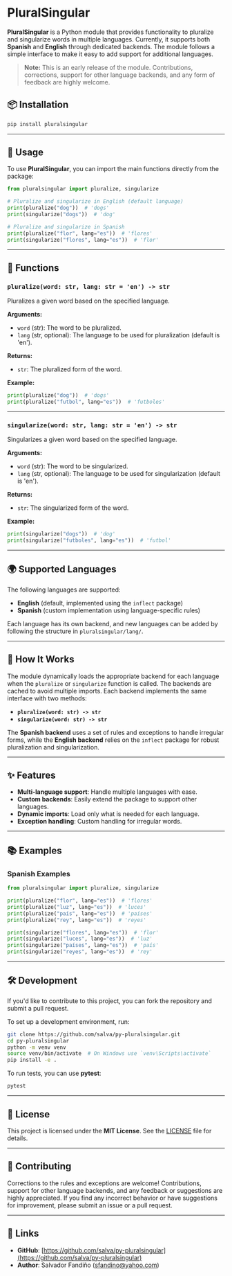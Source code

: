 # PluralSingular

**PluralSingular** is a Python module that provides functionality to pluralize and singularize words in multiple languages. Currently, it supports both **Spanish** and **English** through dedicated backends. The module follows a simple interface to make it easy to add support for additional languages.

> **Note:** This is an early release of the module. Contributions, corrections, support for other language backends, and any form of feedback are highly welcome.

## 📦 **Installation**
```bash
pip install pluralsingular
```

---

## 🚀 **Usage**
To use **PluralSingular**, you can import the main functions directly from the package:

```python
from pluralsingular import pluralize, singularize

# Pluralize and singularize in English (default language)
print(pluralize("dog"))  # 'dogs'
print(singularize("dogs"))  # 'dog'

# Pluralize and singularize in Spanish
print(pluralize("flor", lang="es"))  # 'flores'
print(singularize("flores", lang="es"))  # 'flor'
```

---

## 🔧 **Functions**

### `pluralize(word: str, lang: str = 'en') -> str`
Pluralizes a given word based on the specified language.

**Arguments:**
- `word` (str): The word to be pluralized.
- `lang` (str, optional): The language to be used for pluralization (default is 'en').

**Returns:**
- `str`: The pluralized form of the word.

**Example:**
```python
print(pluralize("dog"))  # 'dogs'
print(pluralize("futbol", lang="es"))  # 'futboles'
```

---

### `singularize(word: str, lang: str = 'en') -> str`
Singularizes a given word based on the specified language.

**Arguments:**
- `word` (str): The word to be singularized.
- `lang` (str, optional): The language to be used for singularization (default is 'en').

**Returns:**
- `str`: The singularized form of the word.

**Example:**
```python
print(singularize("dogs"))  # 'dog'
print(singularize("futboles", lang="es"))  # 'futbol'
```

---

## 🌍 **Supported Languages**
The following languages are supported:
- **English** (default, implemented using the `inflect` package)
- **Spanish** (custom implementation using language-specific rules)

Each language has its own backend, and new languages can be added by following the structure in `pluralsingular/lang/`.

---

## 🤔 **How It Works**
The module dynamically loads the appropriate backend for each language when the `pluralize` or `singularize` function is called. The backends are cached to avoid multiple imports. Each backend implements the same interface with two methods:
- **`pluralize(word: str) -> str`**
- **`singularize(word: str) -> str`**

The **Spanish backend** uses a set of rules and exceptions to handle irregular forms, while the **English backend** relies on the `inflect` package for robust pluralization and singularization.

---

## ✨ **Features**
- **Multi-language support**: Handle multiple languages with ease.
- **Custom backends**: Easily extend the package to support other languages.
- **Dynamic imports**: Load only what is needed for each language.
- **Exception handling**: Custom handling for irregular words.

---

## 📚 **Examples**

### **Spanish Examples**
```python
from pluralsingular import pluralize, singularize

print(pluralize("flor", lang="es"))  # 'flores'
print(pluralize("luz", lang="es"))  # 'luces'
print(pluralize("país", lang="es"))  # 'países'
print(pluralize("rey", lang="es"))  # 'reyes'

print(singularize("flores", lang="es"))  # 'flor'
print(singularize("luces", lang="es"))  # 'luz'
print(singularize("países", lang="es"))  # 'país'
print(singularize("reyes", lang="es"))  # 'rey'
```

---

## 🛠️ **Development**
If you'd like to contribute to this project, you can fork the repository and submit a pull request. 

To set up a development environment, run:
```bash
git clone https://github.com/salva/py-pluralsingular.git
cd py-pluralsingular
python -m venv venv
source venv/bin/activate  # On Windows use `venv\Scripts\activate`
pip install -e .
```

To run tests, you can use **pytest**:
```bash
pytest
```

---

## 📝 **License**
This project is licensed under the **MIT License**. See the [LICENSE](LICENSE) file for details.

---

## 🤝 **Contributing**
Corrections to the rules and exceptions are welcome! Contributions, support for other language backends, and any feedback or suggestions are highly appreciated. If you find any incorrect behavior or have suggestions for improvement, please submit an issue or a pull request.

---

## 🔗 **Links**
- **GitHub**: [https://github.com/salva/py-pluralsingular](https://github.com/salva/py-pluralsingular)
- **Author**: Salvador Fandiño (sfandino@yahoo.com)

